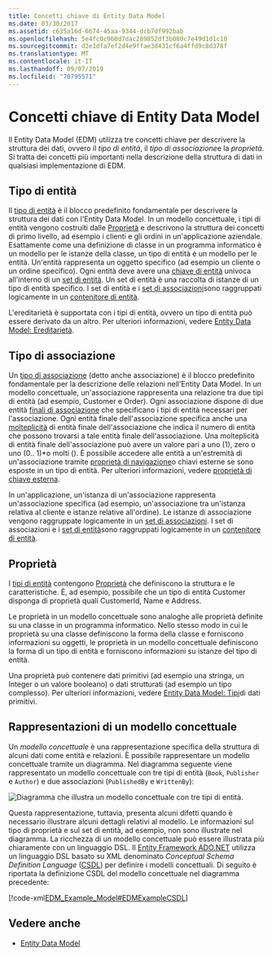 ```yaml
---
title: Concetti chiave di Entity Data Model
ms.date: 03/30/2017
ms.assetid: c635a16d-6674-45aa-9344-dcb7df992bab
ms.openlocfilehash: 5e4fc0c960d7dac289852df3b080c7e49d1d1c10
ms.sourcegitcommit: d2e1dfa7ef2d4e9ffae3d431cf6a4ffd9c8d378f
ms.translationtype: MT
ms.contentlocale: it-IT
ms.lasthandoff: 09/07/2019
ms.locfileid: "70795571"
---
```

# <a name="entity-data-model-key-concepts"></a>Concetti chiave di Entity Data Model
Il Entity Data Model (EDM) utilizza tre concetti chiave per descrivere la struttura dei dati, ovvero il *tipo di entità*, il *tipo di associazione*e la *proprietà*. Si tratta dei concetti più importanti nella descrizione della struttura di dati in qualsiasi implementazione di EDM.  
  
## <a name="entity-type"></a>Tipo di entità  
 Il [tipo di entità](entity-type.md) è il blocco predefinito fondamentale per descrivere la struttura dei dati con l'Entity Data Model. In un modello concettuale, i tipi di entità vengono costruiti dalle [Proprietà](property.md) e descrivono la struttura dei concetti di primo livello, ad esempio i clienti e gli ordini in un'applicazione aziendale. Esattamente come una definizione di classe in un programma informatico è un modello per le istanze della classe, un tipo di entità è un modello per le entità. Un'entità rappresenta un oggetto specifico (ad esempio un cliente o un ordine specifico). Ogni entità deve avere una [chiave di entità](entity-key.md) univoca all'interno di un [set di entità](entity-set.md).  Un set di entità è una raccolta di istanze di un tipo di entità specifico. I set di entità e i [set di associazioni](association-set.md)sono raggruppati logicamente in un [contenitore di entità](entity-container.md).  
  
 L'ereditarietà è supportata con i tipi di entità, ovvero un tipo di entità può essere derivato da un altro. Per ulteriori informazioni, vedere [Entity Data Model: Ereditarietà](entity-data-model-inheritance.md).  
  
## <a name="association-type"></a>Tipo di associazione  
 Un [tipo di associazione](association-type.md) (detto anche associazione) è il blocco predefinito fondamentale per la descrizione delle relazioni nell'Entity Data Model. In un modello concettuale, un'associazione rappresenta una relazione tra due tipi di entità (ad esempio, Customer e Order). Ogni associazione dispone di due entità [finali di associazione](association-end.md) che specificano i tipi di entità necessari per l'associazione. Ogni entità finale dell'associazione specifica anche una [molteplicità](association-end-multiplicity.md) di entità finale dell'associazione che indica il numero di entità che possono trovarsi a tale entità finale dell'associazione. Una molteplicità di entità finale dell'associazione può avere un valore pari a uno (1), zero o uno (0.. 1)\*o molti (). È possibile accedere alle entità a un'estremità di un'associazione tramite [proprietà di navigazione](navigation-property.md)o chiavi esterne se sono esposte in un tipo di entità. Per ulteriori informazioni, vedere [proprietà di chiave esterna](foreign-key-property.md).  
  
 In un'applicazione, un'istanza di un'associazione rappresenta un'associazione specifica (ad esempio, un'associazione tra un'istanza relativa al cliente e istanze relative all'ordine). Le istanze di associazione vengono raggruppate logicamente in un [set di associazioni](association-set.md). I set di associazioni e i [set di entità](entity-set.md)sono raggruppati logicamente in un [contenitore di entità](entity-container.md).  
  
## <a name="property"></a>Proprietà  
 I [tipi di entità](entity-type.md) contengono [Proprietà](property.md) che definiscono la struttura e le caratteristiche. È, ad esempio, possibile che un tipo di entità Customer disponga di proprietà quali CustomerId, Name e Address.  
  
 Le proprietà in un modello concettuale sono analoghe alle proprietà definite su una classe in un programma informatico. Nello stesso modo in cui le proprietà su una classe definiscono la forma della classe e forniscono informazioni su oggetti, le proprietà in un modello concettuale definiscono la forma di un tipo di entità e forniscono informazioni su istanze del tipo di entità.  
  
 Una proprietà può contenere dati primitivi (ad esempio una stringa, un Integer o un valore booleano) o dati strutturati (ad esempio un tipo complesso). Per ulteriori informazioni, vedere [Entity Data Model: Tipi](entity-data-model-primitive-data-types.md)di dati primitivi.  
  
## <a name="representations-of-a-conceptual-model"></a>Rappresentazioni di un modello concettuale  
 Un *modello concettuale* è una rappresentazione specifica della struttura di alcuni dati come entità e relazioni. È possibile rappresentare un modello concettuale tramite un diagramma. Nel diagramma seguente viene rappresentato un modello concettuale con tre tipi di entità (`Book`, `Publisher` e `Author`) e due associazioni (`PublishedBy` e `WrittenBy`):  
  
 ![Diagramma che illustra un modello concettuale con tre tipi di entità.](./media/entity-data-model-key-concepts/conceptual-model-entity-types-associations.gif)  
  
 Questa rappresentazione, tuttavia, presenta alcuni difetti quando è necessario illustrare alcuni dettagli relativi al modello. Le informazioni sul tipo di proprietà e sul set di entità, ad esempio, non sono illustrate nel diagramma. La ricchezza di un modello concettuale può essere illustrata più chiaramente con un linguaggio DSL. Il [Entity Framework ADO.NET](./ef/index.md) utilizza un linguaggio DSL basato su XML denominato *Conceptual Schema Definition Language* ([CSDL](./ef/language-reference/csdl-specification.md)) per definire i modelli concettuali. Di seguito è riportata la definizione CSDL del modello concettuale nel diagramma precedente:  
  
 [!code-xml[EDM_Example_Model#EDMExampleCSDL](../../../../samples/snippets/xml/VS_Snippets_Data/edm_example_model/xml/books.edmx#edmexamplecsdl)]  
  
## <a name="see-also"></a>Vedere anche

- [Entity Data Model](entity-data-model.md)
